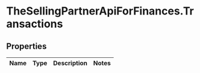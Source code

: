 # TheSellingPartnerApiForFinances.Transactions

## Properties
Name | Type | Description | Notes
------------ | ------------- | ------------- | -------------


